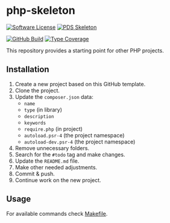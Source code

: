 # php-skeleton

[![Software License](https://img.shields.io/badge/license-MIT-green.svg)](LICENSE)
[![PDS Skeleton](https://img.shields.io/badge/pds-skeleton-blue.svg?style=flat-square)](https://github.com/php-pds/skeleton)

[![GitHub Build](https://github.com/milan-miscevic/php-skeleton/workflows/Build/badge.svg?branch=master)](https://github.com/milan-miscevic/php-skeleton/actions)
[![Type Coverage](https://shepherd.dev/github/milan-miscevic/php-skeleton/coverage.svg)](https://shepherd.dev/github/milan-miscevic/php-skeleton)

This repository provides a starting point for other PHP projects.

## Installation

1. Create a new project based on this GitHub template.
1. Clone the project.
1. Update the `composer.json` data:
    * `name`
    * `type` (in library)
    * `description`
    * `keywords`
    * `require.php` (in project)
    * `autoload.psr-4` (the project namespace)
    * `autoload-dev.psr-4` (the project namespace)
1. Remove unnecessary folders.
1. Search for the `#todo` tag and make changes.
1. Update the `README.md` file.
1. Make other needed adjustments.
1. Commit & push.
1. Continue work on the new project.

## Usage

For available commands check [Makefile](Makefile).
